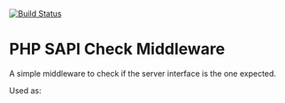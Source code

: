 [![Build Status](https://travis-ci.org/pavlakis/php-sapi-check-middleware.svg)](https://travis-ci.org/pavlakis/php-sapi-check-middleware)

# PHP SAPI Check Middleware

A simple middleware to check if the server interface is the one expected.

Used as:

